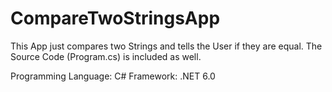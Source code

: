 # CompareTwoStringsApp

This App just compares two Strings and tells the User if they are equal.
The Source Code (Program.cs) is included as well.

Programming Language: C#
Framework: .NET 6.0             
